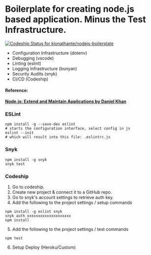 # Boilerplate for creating node.js based application. Minus the Test Infrastructure.
[![Codeship Status for kjonathante/nodejs-boilerplate](https://app.codeship.com/projects/6b8ebff0-5104-0137-5a7e-3689c7fabad4/status?branch=master)](https://app.codeship.com/projects/340065)
- Configuration Infrastructure (dotenv)
- Debugging (vscode)
- Linting (eslint)
- Logging Infrastructure (bunyan)
- Security Audits (snyk)
- CI/CD (Codeship)

#### Reference:
#### [Node.js: Extend and Maintain Applications by Daniel Khan ](https://www.lynda.com/Node-js-tutorials/Architecting-Enterprise-Scale-Node-js-Applications/569191-2.html?org=sfpl.org)

### ESLint
```
npm install -g --save-dev eslint
# starts the configuration interface, select config in js
eslint --init 
# which will result into this file: .eslintrc.js
```
### Snyk
```
npm install -g snyk
snyk test
```
### Codeship
1. Go to codeship.
2. Create new project & connect it to a GitHub repo.
3. Go to snyk's account settings to retrieve auth key.
4. Add the following to the project settings / setup commands
```
npm install -g eslint snyk
snyk auth xxxxxxxxxxxxxxxxxxxx
npm install
```
5. Add the following to the project settings / test commands
```
npm test
```
6. Setup Deploy (Heroku/Custom)
